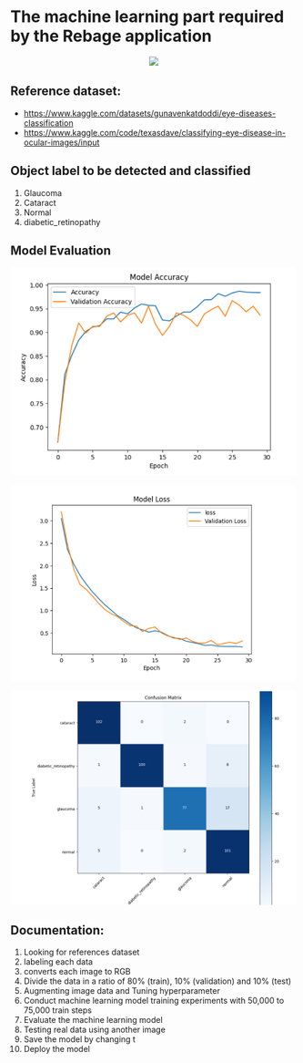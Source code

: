 # The machine learning part required by the Rebage application

<p align="center" ><img src="https://upload.wikimedia.org/wikipedia/commons/thumb/a/ab/TensorFlow_logo.svg/512px-TensorFlow_logo.svg.png?20211220215155" width="325"/> </p>

## Reference dataset:

-   https://www.kaggle.com/datasets/gunavenkatdoddi/eye-diseases-classification
-   https://www.kaggle.com/code/texasdave/classifying-eye-disease-in-ocular-images/input

## Object label to be detected and classified

1. Glaucoma
2. Cataract
3. Normal
4. diabetic_retinopathy

## Model Evaluation

<p align="center" ><img src="https://github.com/EyeMedi-Bangkit2023/EyeMedi-Machine-Learning/blob/main/accuracy.png" width="500"/> </p>
<p align="center" ><img src="https://github.com/EyeMedi-Bangkit2023/EyeMedi-Machine-Learning/blob/main/loss.png" width="500"/> </p>
<p align="center" ><img src="https://github.com/EyeMedi-Bangkit2023/EyeMedi-Machine-Learning/blob/main/confussion-matrix.png" width="500"/> </p>

## Documentation:

1. Looking for references dataset
2. labeling each data
3. converts each image to RGB
4. Divide the data in a ratio of 80% (train), 10% (validation) and 10% (test)
5. Augmenting image data and Tuning hyperparameter
6. Conduct machine learning model training experiments with 50,000 to 75,000 train steps
7. Evaluate the machine learning model 
8. Testing real data using another image
11. Save the model by changing t
12. Deploy the model 


